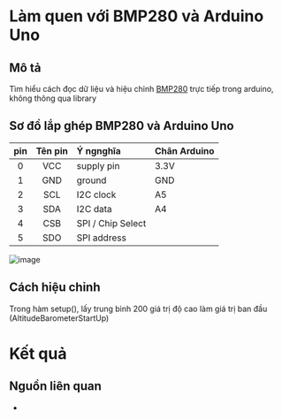 
# Làm quen với BMP280 và Arduino Uno

## Mô tả
Tìm hiểu cách đọc dữ liệu và hiệu chỉnh [BMP280](https://cdn-shop.adafruit.com/datasheets/BST-BMP280-DS001-11.pdf) trực tiếp trong arduino, không thông qua library

## Sơ đồ lắp ghép BMP280 và Arduino Uno

|  pin  |  Tên pin  |  Ý ngnghĩa        | Chân Arduino |
|:-----:|:---------:|:------------------|--------------|
|   0   |    VCC    |  supply pin       |    3.3V      |
|   1   |    GND    |  ground           |     GND      |
|   2   |    SCL    |  I2C clock        |     A5       |
|   3   |    SDA    |  I2C data         |     A4       |
|   4   |    CSB    | SPI / Chip Select |              |
|   5   |    SDO    | SPI address       |              |

![image]()

## Cách hiệu chỉnh

Trong hàm setup(), lấy trung bình 200 giá trị độ cao làm giá trị ban đầu (AltitudeBarometerStartUp)



# Kết quả

## Nguồn liên quan
  + 
